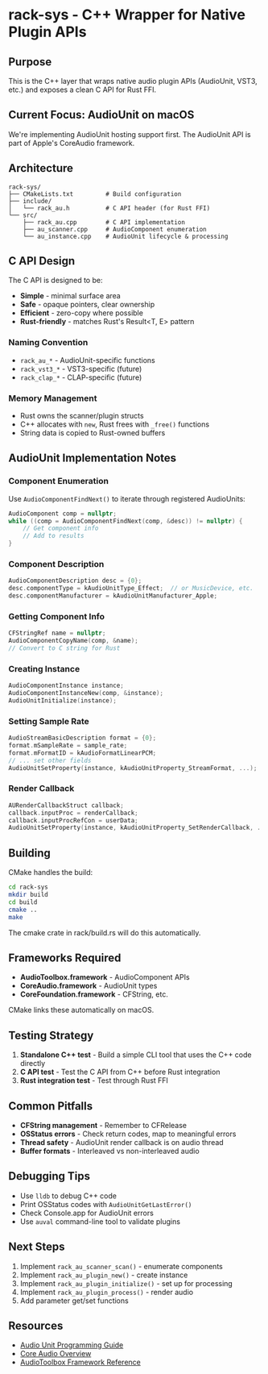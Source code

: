 # rack-sys - C++ Wrapper for Native Plugin APIs

## Purpose

This is the C++ layer that wraps native audio plugin APIs (AudioUnit, VST3, etc.) and exposes a clean C API for Rust FFI.

## Current Focus: AudioUnit on macOS

We're implementing AudioUnit hosting support first. The AudioUnit API is part of Apple's CoreAudio framework.

## Architecture

```
rack-sys/
├── CMakeLists.txt         # Build configuration
├── include/
│   └── rack_au.h          # C API header (for Rust FFI)
└── src/
    ├── rack_au.cpp        # C API implementation
    ├── au_scanner.cpp     # AudioComponent enumeration
    └── au_instance.cpp    # AudioUnit lifecycle & processing
```

## C API Design

The C API is designed to be:
- **Simple** - minimal surface area
- **Safe** - opaque pointers, clear ownership
- **Efficient** - zero-copy where possible
- **Rust-friendly** - matches Rust's Result<T, E> pattern

### Naming Convention

- `rack_au_*` - AudioUnit-specific functions
- `rack_vst3_*` - VST3-specific (future)
- `rack_clap_*` - CLAP-specific (future)

### Memory Management

- Rust owns the scanner/plugin structs
- C++ allocates with `new`, Rust frees with `_free()` functions
- String data is copied to Rust-owned buffers

## AudioUnit Implementation Notes

### Component Enumeration

Use `AudioComponentFindNext()` to iterate through registered AudioUnits:

```cpp
AudioComponent comp = nullptr;
while ((comp = AudioComponentFindNext(comp, &desc)) != nullptr) {
    // Get component info
    // Add to results
}
```

### Component Description

```cpp
AudioComponentDescription desc = {0};
desc.componentType = kAudioUnitType_Effect;  // or MusicDevice, etc.
desc.componentManufacturer = kAudioUnitManufacturer_Apple;
```

### Getting Component Info

```cpp
CFStringRef name = nullptr;
AudioComponentCopyName(comp, &name);
// Convert to C string for Rust
```

### Creating Instance

```cpp
AudioComponentInstance instance;
AudioComponentInstanceNew(comp, &instance);
AudioUnitInitialize(instance);
```

### Setting Sample Rate

```cpp
AudioStreamBasicDescription format = {0};
format.mSampleRate = sample_rate;
format.mFormatID = kAudioFormatLinearPCM;
// ... set other fields
AudioUnitSetProperty(instance, kAudioUnitProperty_StreamFormat, ...);
```

### Render Callback

```cpp
AURenderCallbackStruct callback;
callback.inputProc = renderCallback;
callback.inputProcRefCon = userData;
AudioUnitSetProperty(instance, kAudioUnitProperty_SetRenderCallback, ...);
```

## Building

CMake handles the build:

```bash
cd rack-sys
mkdir build
cd build
cmake ..
make
```

The cmake crate in rack/build.rs will do this automatically.

## Frameworks Required

- **AudioToolbox.framework** - AudioComponent APIs
- **CoreAudio.framework** - AudioUnit types
- **CoreFoundation.framework** - CFString, etc.

CMake links these automatically on macOS.

## Testing Strategy

1. **Standalone C++ test** - Build a simple CLI tool that uses the C++ code directly
2. **C API test** - Test the C API from C++ before Rust integration
3. **Rust integration test** - Test through Rust FFI

## Common Pitfalls

- **CFString management** - Remember to CFRelease
- **OSStatus errors** - Check return codes, map to meaningful errors
- **Thread safety** - AudioUnit render callback is on audio thread
- **Buffer formats** - Interleaved vs non-interleaved audio

## Debugging Tips

- Use `lldb` to debug C++ code
- Print OSStatus codes with `AudioUnitGetLastError()`
- Check Console.app for AudioUnit errors
- Use `auval` command-line tool to validate plugins

## Next Steps

1. Implement `rack_au_scanner_scan()` - enumerate components
2. Implement `rack_au_plugin_new()` - create instance
3. Implement `rack_au_plugin_initialize()` - set up for processing
4. Implement `rack_au_plugin_process()` - render audio
5. Add parameter get/set functions

## Resources

- [Audio Unit Programming Guide](https://developer.apple.com/library/archive/documentation/MusicAudio/Conceptual/AudioUnitProgrammingGuide/)
- [Core Audio Overview](https://developer.apple.com/library/archive/documentation/MusicAudio/Conceptual/CoreAudioOverview/)
- [AudioToolbox Framework Reference](https://developer.apple.com/documentation/audiotoolbox)
